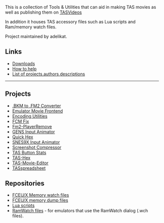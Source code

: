 This is a collection of Tools & Utilities that can aid in making TAS movies as well as publishing them on [TASVideos](http://tasvideos.org)

In addition it houses TAS accessory files such as Lua scripts and Ram/memory watch files.

Project maintained by adelikat.

## Links ##
  * [Downloads](http://code.google.com/p/tastools/downloads/list)
  * [How to help](http://code.google.com/p/tastools/wiki/Contributing)
  * [List of projects,authors,descriptions](http://code.google.com/p/tastools/wiki/ProjectsList)


---

## Projects ##

  * [.BKM to .FM2 Converter](http://code.google.com/p/tastools/wiki/BKMToFM2Converter)
  * [Emulator Movie Frontend](http://code.google.com/p/tastools/wiki/EmuMovieFrontEnd)
  * [Encoding Utilities](http://code.google.com/p/tastools/wiki/EncodingUtilities)
  * [FCM Fix](http://code.google.com/p/tastools/wiki/FCMfix)
  * [Fm2-PlayerRemove](http://code.google.com/p/tastools/wiki/Fm2PlayerRemove)
  * [GENS Input Animator](http://code.google.com/p/tastools/wiki/GENSAI)
  * [Quick Hex](http://code.google.com/p/tastools/wiki/QuickHex)
  * [SNES9X Input Animator](http://code.google.com/p/tastools/wiki/SNES9XAI)
  * [Screenshot Compressor](http://code.google.com/p/tastools/wiki/ScreenshotCompressor)
  * [TAS Button Stats](http://code.google.com/p/tastools/wiki/TASButtonStats)
  * [TAS-Hex](http://code.google.com/p/tastools/wiki/TASHex)
  * [TAS-Movie-Editor](http://code.google.com/p/tastools/wiki/TASMovieEditor)
  * [TASspreadsheet](http://code.google.com/p/tastools/wiki/TASspreadsheet)


## Repositories ##

  * [FCEU/X Memory watch files](http://code.google.com/p/tastools/source/browse/#svn/trunk/FCEU-MemoryWatch)
  * [FCEU/X memory dump files](http://code.google.com/p/tastools/source/browse/#svn/trunk/FCEU-RamDrump)
  * [Lua scripts](http://code.google.com/p/tastools/source/browse/#svn/trunk/Lua)
  * [RamWatch files](http://code.google.com/p/tastools/source/browse/#svn/trunk/RamWatch) - for emulators that use the RamWatch dialog (.wch files).